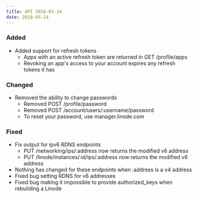 ```yaml
---
title: API 2018-03-14
date: 2018-03-14
---
```

### Added

* Added support for refresh tokens
  * Apps with an active refresh token are returned in GET /profile/apps
  * Revoking an app's access to your account expires any refresh tokens it has

### Changed

* Removed the ability to change passwords
  * Removed POST /profile/password
  * Removed POST /account/users/:username/password
  * To reset your password, use manager.linode.com

### Fixed

* Fix output for ipv6 RDNS endpoints
  * PUT /networking/ips/:address now returns the modified v6 address
  * PUT /linode/instances/:id/ips/:address now returns the modified v6 address
 * Nothing has changed for these endpoints when :address is a v4 address
* Fixed bug setting RDNS for v6 addresses
* Fixed bug making it impossible to provide authorized\_keys when rebuilding a Linode

